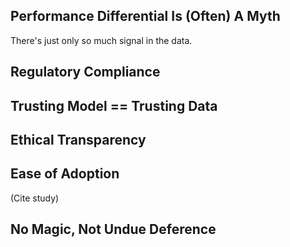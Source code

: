 
## Performance Differential Is (Often) A Myth

There's just only so much signal in the data.

## Regulatory Compliance

## Trusting Model == Trusting Data

## Ethical Transparency

## Ease of Adoption

(Cite study)

## No Magic, Not Undue Deference
